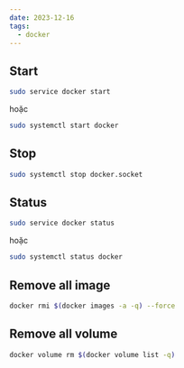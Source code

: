 ```yaml
---
date: 2023-12-16
tags:
  - docker
---
```

## Start 
```sh
sudo service docker start
```

hoặc 

```sh
sudo systemctl start docker
```

## Stop
```sh
sudo systemctl stop docker.socket
```

## Status
```sh
sudo service docker status
```

hoặc 

```sh
sudo systemctl status docker
```

## Remove all image
```bash
docker rmi $(docker images -a -q) --force
```

## Remove all volume
```bash
docker volume rm $(docker volume list -q) 
```


